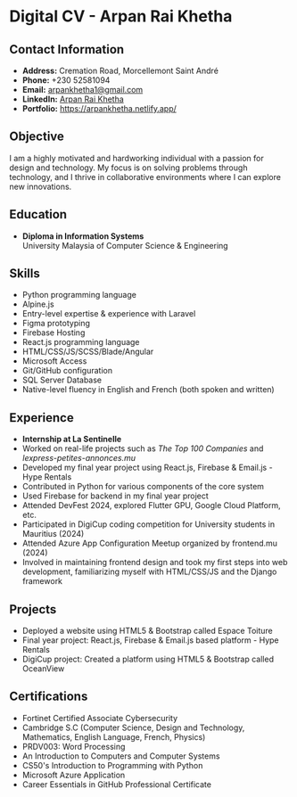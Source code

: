 # Digital CV - Arpan Rai Khetha

## Contact Information
- **Address:** Cremation Road, Morcellemont Saint André
- **Phone:** +230 52581094
- **Email:** [arpankhetha1@gmail.com](mailto:arpankhetha1@gmail.com)
- **LinkedIn:** [Arpan Rai Khetha](https://www.linkedin.com/in/arpankhetha)
- **Portfolio:** https://arpankhetha.netlify.app/

## Objective
I am a highly motivated and hardworking individual with a passion for design and technology. My focus is on solving problems through technology, and I thrive in collaborative environments where I can explore new innovations.

## Education
- **Diploma in Information Systems**  
  University Malaysia of Computer Science & Engineering

## Skills
- Python programming language
- Alpine.js
- Entry-level expertise & experience with Laravel
- Figma prototyping
- Firebase Hosting
- React.js programming language
- HTML/CSS/JS/SCSS/Blade/Angular
- Microsoft Access
- Git/GitHub configuration
- SQL Server Database
- Native-level fluency in English and French (both spoken and written)

## Experience
- **Internship at La Sentinelle**
- Worked on real-life projects such as *The Top 100 Companies* and *lexpress-petites-annonces.mu*
- Developed my final year project using React.js, Firebase & Email.js - Hype Rentals
- Contributed in Python for various components of the core system
- Used Firebase for backend in my final year project
- Attended DevFest 2024, explored Flutter GPU, Google Cloud Platform, etc.
- Participated in DigiCup coding competition for University students in Mauritius (2024)
- Attended Azure App Configuration Meetup organized by frontend.mu (2024)
- Involved in maintaining frontend design and took my first steps into web development, familiarizing myself with HTML/CSS/JS and the Django framework

## Projects
- Deployed a website using HTML5 & Bootstrap called Espace Toiture
- Final year project: React.js, Firebase & Email.js based platform - Hype Rentals
- DigiCup project: Created a platform using HTML5 & Bootstrap called OceanView

## Certifications
- Fortinet Certified Associate Cybersecurity
- Cambridge S.C (Computer Science, Design and Technology, Mathematics, English Language, French, Physics)
- PRDV003: Word Processing
- An Introduction to Computers and Computer Systems
- CS50's Introduction to Programming with Python
- Microsoft Azure Application
- Career Essentials in GitHub Professional Certificate
